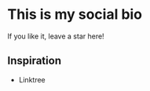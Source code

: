 # This is my social bio
If you like it, leave a star here!

## Inspiration
<ul>
  <li>Linktree</li>
</ul>
